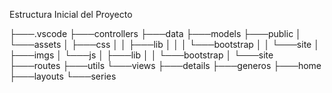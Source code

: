 Estructura Inicial del Proyecto

├───.vscode
├───controllers
├───data
├───models
├───public
│   └───assets
│       ├───css
│       │   ├───lib
│       │   │   └───bootstrap
│       │   └───site
│       ├───imgs
│       └───js
│           ├───lib
│           │   └───bootstrap
│           └───site
├───routes
├───utils
└───views
    ├───details
    ├───generos
    ├───home
    ├───layouts
    └───series